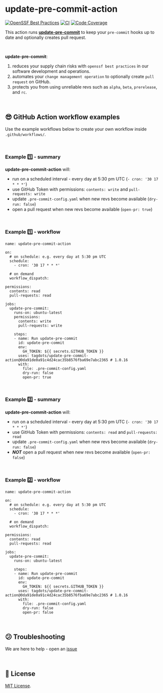 # update-pre-commit-action

[![OpenSSF Best Practices](https://www.bestpractices.dev/projects/10601/badge)](https://www.bestpractices.dev/projects/10601)
[![CI](https://github.com/tagdots/update-pre-commit/actions/workflows/ci.yaml/badge.svg)](https://github.com/tagdots/update-pre-commit/actions/workflows/ci.yaml)
[![Code Coverage](https://img.shields.io/endpoint?url=https://raw.githubusercontent.com/tagdots/update-pre-commit/refs/heads/badge/coverage.json)](https://github.com/tagdots/update-pre-commit/actions/workflows/cron-coverage.yaml)


This action runs [**update-pre-commit**](https://github.com/tagdots/update-pre-commit) to keep your `pre-commit` hooks up to date and optionally creates pull request.

<br>

**update-pre-commit**:
1. reduces your supply chain risks with `openssf best practices` in our software development and operations.
1. automates your `change management operation` to optionally create `pull request` on GitHub.
1. protects you from using unreliable revs such as `alpha`, `beta`, `prerelease`, and `rc`.

<br>

## 😎 GitHub Action workflow examples

Use the example workflows below to create your own workflow inside `.github/workflows/`.

<br>

### Example 1️⃣ - summary
**update-pre-commit-action** will:

* run on a scheduled interval - every day at 5:30 pm UTC  (`- cron: '30 17 * * *'`)
* use GitHub Token with permissions: `contents: write` and `pull-requests: write`
* update `.pre-commit-config.yaml` when new revs become available (`dry-run: false`)
* open a pull request when new revs become available (`open-pr: true`)

<br>

### Example 1️⃣ - workflow
```
name: update-pre-commit-action

on:
  # on schedule: e.g. every day at 5:30 pm UTC
  schedule:
    - cron: '30 17 * * *'

  # on demand
  workflow_dispatch:

permissions:
  contents: read
  pull-requests: read

jobs:
  update-pre-commit:
    runs-on: ubuntu-latest
    permissions:
      contents: write
      pull-requests: write

    steps:
    - name: Run update-pre-commit
      id: update-pre-commit
      env:
        GH_TOKEN: ${{ secrets.GITHUB_TOKEN }}
      uses: tagdots/update-pre-commit-action@0da91de0a91c4d24cac35b8576fba69e7abc2365 # 1.0.16
      with:
        file: .pre-commit-config.yaml
        dry-run: false
        open-pr: true
```

<br>

### Example 2️⃣ - summary
**update-pre-commit-action** will:

* run on a scheduled interval - every day at 5:30 pm UTC  (`- cron: '30 17 * * *'`)
* use GitHub Token with permissions: `contents: read` and `pull-requests: read`
* update `.pre-commit-config.yaml` when new revs become available (`dry-run: false`)
* **_NOT_** open a pull request when new revs become available (`open-pr: false`)

<br>

### Example 2️⃣ - workflow
```
name: update-pre-commit-action

on:
  # on schedule: e.g. every day at 5:30 pm UTC
  schedule:
    - cron: '30 17 * * *'

  # on demand
  workflow_dispatch:

permissions:
  contents: read
  pull-requests: read

jobs:
  update-pre-commit:
    runs-on: ubuntu-latest

    steps:
    - name: Run update-pre-commit
      id: update-pre-commit
      env:
        GH_TOKEN: ${{ secrets.GITHUB_TOKEN }}
      uses: tagdots/update-pre-commit-action@0da91de0a91c4d24cac35b8576fba69e7abc2365 # 1.0.16
      with:
        file: .pre-commit-config.yaml
        dry-run: false
        open-pr: false
```

<br>

## 😕  Troubleshooting

We are here to help - open an [issue](https://github.com/tagdots/update-pre-commit-action/issues)

<br>

## 📖 License

[MIT License](https://github.com/tagdots/update-pre-commit-action/blob/main/LICENSE).
